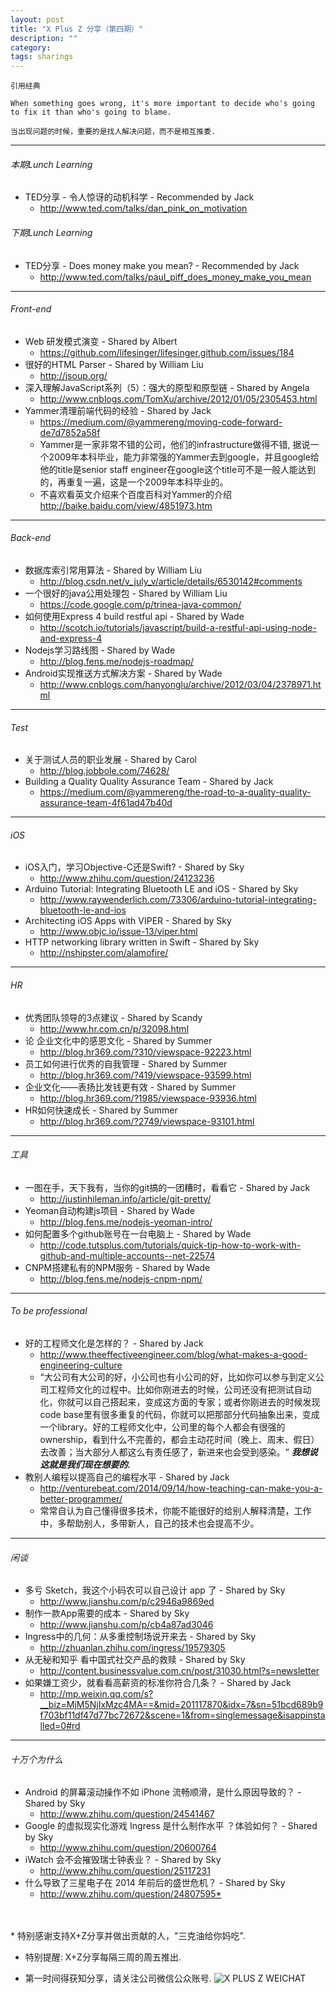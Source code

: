 ```yaml
---
layout: post
title: "X Plus Z 分享（第四期）"
description: ""
category:
tags: sharings
---
```


`引用经典`

`When something goes wrong, it's more important to decide who's going to fix it than who's going to blame.`

`当出现问题的时候，重要的是找人解决问题，而不是相互推委.`

----

###### 本期Lunch Learning

* TED分享 - 令人惊讶的动机科学 - Recommended by Jack
    * <http://www.ted.com/talks/dan_pink_on_motivation>

###### 下期Lunch Learning

* TED分享 - Does money make you mean? - Recommended by Jack
    * <http://www.ted.com/talks/paul_piff_does_money_make_you_mean>

----

###### Front-end

* Web 研发模式演变 - Shared by Albert
    * <https://github.com/lifesinger/lifesinger.github.com/issues/184>
* 很好的HTML Parser - Shared by William Liu
    * <http://jsoup.org/>
* 深入理解JavaScript系列（5）：强大的原型和原型链 - Shared by Angela
    * <http://www.cnblogs.com/TomXu/archive/2012/01/05/2305453.html>
* Yammer清理前端代码的经验 - Shared by Jack
    * <https://medium.com/@yammereng/moving-code-forward-de7d7852a58f>
    * Yammer是一家非常不错的公司，他们的infrastructure做得不错, 据说一个2009年本科毕业，能力非常强的Yammer去到google，并且google给他的title是senior staff engineer在google这个title可不是一般人能达到的，再重复一遍，这是一个2009年本科毕业的。
    * 不喜欢看英文介绍来个百度百科对Yammer的介绍 <http://baike.baidu.com/view/4851973.htm>

----

###### Back-end

* 数据库索引常用算法 - Shared by William Liu
    * <http://blog.csdn.net/v_july_v/article/details/6530142#comments>
* 一个很好的java公用处理包 - Shared by William Liu
    * <https://code.google.com/p/trinea-java-common/>
* 如何使用Express 4 build restful api - Shared by Wade
    * <http://scotch.io/tutorials/javascript/build-a-restful-api-using-node-and-express-4>
* Nodejs学习路线图 - Shared by Wade
    * <http://blog.fens.me/nodejs-roadmap/>
* Android实现推送方式解决方案 - Shared by Wade
    * <http://www.cnblogs.com/hanyonglu/archive/2012/03/04/2378971.html>

----

###### Test

* 关于测试人员的职业发展 - Shared by Carol
    * <http://blog.jobbole.com/74628/>
* Building a Quality Quality Assurance Team - Shared by Jack
    * <https://medium.com/@yammereng/the-road-to-a-quality-quality-assurance-team-4f61ad47b40d>

----

###### iOS

* iOS入门，学习Objective-C还是Swift? - Shared by Sky
    * <http://www.zhihu.com/question/24123236>
* Arduino Tutorial: Integrating Bluetooth LE and iOS - Shared by Sky
    * <http://www.raywenderlich.com/73306/arduino-tutorial-integrating-bluetooth-le-and-ios>
* Architecting iOS Apps with VIPER - Shared by Sky
    * <http://www.objc.io/issue-13/viper.html>
* HTTP networking library written in Swift - Shared by Sky
    * <http://nshipster.com/alamofire/>

----

###### HR

* 优秀团队领导的3点建议 - Shared by Scandy
    * <http://www.hr.com.cn/p/32098.html>
* 论 企业文化中的感恩文化 - Shared by Summer
    * <http://blog.hr369.com/?310/viewspace-92223.html>
* 员工如何进行优秀的自我管理 - Shared by Summer
    * <http://blog.hr369.com/?419/viewspace-93599.html>
* 企业文化——表扬比发钱更有效 - Shared by Summer
    * <http://blog.hr369.com/?1985/viewspace-93936.html>
* HR如何快速成长 - Shared by Summer
    * <http://blog.hr369.com/?2749/viewspace-93101.html>

----

###### 工具

* 一图在手，天下我有，当你的git搞的一团糟时，看看它 - Shared by Jack
    * <http://justinhileman.info/article/git-pretty/>
* Yeoman自动构建js项目 - Shared by Wade
    * <http://blog.fens.me/nodejs-yeoman-intro/>
* 如何配置多个github账号在一台电脑上 - Shared by Wade
    * <http://code.tutsplus.com/tutorials/quick-tip-how-to-work-with-github-and-multiple-accounts--net-22574>
* CNPM搭建私有的NPM服务 - Shared by Wade
    * <http://blog.fens.me/nodejs-cnpm-npm/>

----

###### To be professional

* 好的工程师文化是怎样的？ - Shared by Jack
    * <http://www.theeffectiveengineer.com/blog/what-makes-a-good-engineering-culture>
    * “大公司有大公司的好，小公司也有小公司的好，比如你可以参与到定义公司工程师文化的过程中。比如你刚进去的时候，公司还没有把测试自动化，你就可以自己搭起来，变成这方面的专家；或者你刚进去的时候发现code base里有很多重复的代码，你就可以把那部分代码抽象出来，变成一个library。好的工程师文化中，公司里的每个人都会有很强的ownership，看到什么不完善的，都会主动花时间（晚上、周末、假日）去改善；当大部分人都这么有责任感了，新进来也会受到感染。“ ***我想说这就是我们现在想要的.***
* 教别人编程以提高自己的编程水平 - Shared by Jack
    * <http://venturebeat.com/2014/09/14/how-teaching-can-make-you-a-better-programmer/>
    * 常常自认为自己懂得很多技术，你能不能很好的给别人解释清楚，工作中，多帮助别人，多带新人，自己的技术也会提高不少。

----

###### 闲谈

* 多亏 Sketch，我这个小码农可以自己设计 app 了 - Shared by Sky
    * <http://www.jianshu.com/p/c2946a9869ed>
* 制作一款App需要的成本 - Shared by Sky
    * <http://www.jianshu.com/p/cb4a87ad3046>
* Ingress中的几何：从多重控制场说开来去 - Shared by Sky
    * <http://zhuanlan.zhihu.com/ingress/19579305>
* 从无秘和知乎 看中国式社交产品的救赎 - Shared by Sky
    * <http://content.businessvalue.com.cn/post/31030.html?s=newsletter>
* 如果嫌工资少，就看看高薪资的标准你符合几条？ - Shared by Jack
    * <http://mp.weixin.qq.com/s?__biz=MjM5NjIxMzc4MA==&mid=201117870&idx=7&sn=51bcd689b9f703bf11df47d77bc72672&scene=1&from=singlemessage&isappinstalled=0#rd>


----

###### 十万个为什么

* Android 的屏幕滚动操作不如 iPhone 流畅顺滑，是什么原因导致的？ - Shared by Sky
    * <http://www.zhihu.com/question/24541467>
* Google 的虚拟现实化游戏 Ingress 是什么制作水平 ？体验如何？ - Shared by Sky
    * <http://www.zhihu.com/question/20600764>
* iWatch 会不会摧毁瑞士钟表业？ - Shared by Sky
    * <http://www.zhihu.com/question/25117231>
* 什么导致了三星电子在 2014 年前后的盛世危机？ - Shared by Sky
    * <http://www.zhihu.com/question/24807595*>  
<br />
<br />
* 特别感谢支持X+Z分享并做出贡献的人，"三克油给你妈吃".

* 特别提醒: X+Z分享每隔三周的周五推出.

* 第一时间得获知分享，请关注公司微信公众账号.
![X PLUS Z WEICHAT](https://s3-us-west-1.amazonaws.com/xplusz.com/x%2Bz_weichat.png)
